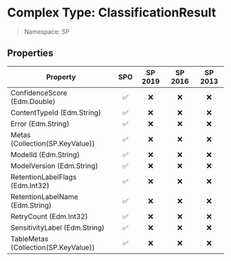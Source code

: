 # Complex Type: ClassificationResult

> Namespace: SP

## Properties

Property | SPO | SP 2019 | SP 2016 | SP 2013
----------|:---:|:-------:|:-------:|:-------:
ConfidenceScore (Edm.Double) | ✅ | ❌ | ❌ | ❌
ContentTypeId (Edm.String) | ✅ | ❌ | ❌ | ❌
Error (Edm.String) | ✅ | ❌ | ❌ | ❌
Metas (Collection(SP.KeyValue)) | ✅ | ❌ | ❌ | ❌
ModelId (Edm.String) | ✅ | ❌ | ❌ | ❌
ModelVersion (Edm.String) | ✅ | ❌ | ❌ | ❌
RetentionLabelFlags (Edm.Int32) | ✅ | ❌ | ❌ | ❌
RetentionLabelName (Edm.String) | ✅ | ❌ | ❌ | ❌
RetryCount (Edm.Int32) | ✅ | ❌ | ❌ | ❌
SensitivityLabel (Edm.String) | ✅ | ❌ | ❌ | ❌
TableMetas (Collection(SP.KeyValue)) | ✅ | ❌ | ❌ | ❌